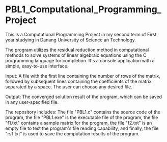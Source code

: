 # PBL1_Computational_Programming_Project
This is a Computational Programming Project in my second term of First year studying in Danang University of Science an Technology.

The program utilizes the residual reduction method in computational methods to solve systems of linear algebraic equations using the C programming language for completion. It's a console application with a simple, easy-to-use interface.

Input: A file with the first line containing the number of rows of the matrix, followed by subsequent lines containing the coefficients of the matrix separated by a space. The user can choose any desired file.

Output: The converged solution result of the program, which can be saved in any user-specified file.

The repository includes: The file "PBL1.c" contains the source code of the program, the file "PBL1.exe" is the executable file of the program, the file "f1.txt" contains a sample matrix for the program, the file "f2.txt" is an empty file to test the program's file reading capability, and finally, the file "rs1.txt" is used to save the computation results of the program.
